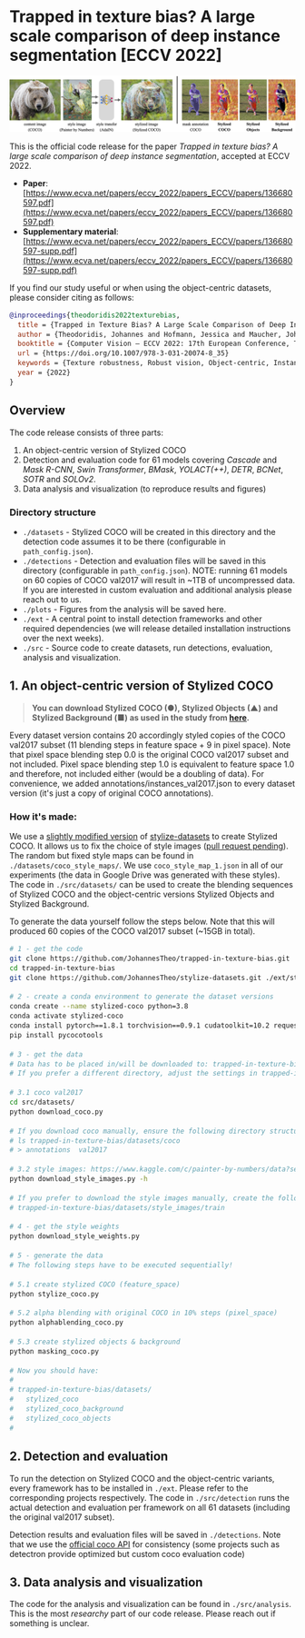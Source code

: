 # Trapped in texture bias? A large scale comparison of deep instance segmentation [ECCV 2022]

![stylized coco](./imgs/dataset_introduction.png)

This is the official code release for the paper *Trapped in texture bias? A large scale comparison of deep instance segmentation*, accepted at ECCV 2022.

- **Paper**: [https://www.ecva.net/papers/eccv_2022/papers_ECCV/papers/136680597.pdf](https://www.ecva.net/papers/eccv_2022/papers_ECCV/papers/136680597.pdf)
- **Supplementary material**: [https://www.ecva.net/papers/eccv_2022/papers_ECCV/papers/136680597-supp.pdf](https://www.ecva.net/papers/eccv_2022/papers_ECCV/papers/136680597-supp.pdf)

If you find our study useful or when using the object-centric datasets, please consider citing as follows:

```bibtex
@inproceedings{theodoridis2022texturebias,
  title = {Trapped in Texture Bias? A Large Scale Comparison of Deep Instance Segmentation},
  author = {Theodoridis, Johannes and Hofmann, Jessica and Maucher, Johannes and Schilling, Andreas},
  booktitle = {Computer Vision – ECCV 2022: 17th European Conference, Tel Aviv, Israel, October 23–27, 2022, Proceedings, Part VIII},
  url = {https://doi.org/10.1007/978-3-031-20074-8_35}
  keywords = {Texture robustness, Robust vision, Object-centric, Instance segmentation, Out-of-distribution, Deep learning},
  year = {2022}
}
```

## Overview

The code release consists of three parts:

1. An object-centric version of Stylized COCO
2. Detection and evaluation code for 61 models covering *Cascade* and *Mask R-CNN*, *Swin Transformer*, *BMask*, *YOLACT(++)*, *DETR*, *BCNet*, *SOTR* and *SOLOv2*.
3. Data analysis and visualization (to reproduce results and figures)

### Directory structure

- `./datasets` - Stylized COCO will be created in this directory and the detection code assumes it to be there (configurable in `path_config.json`).
- `./detections` - Detection and evaluation files will be saved in this directory (configurable in `path_config.json`). NOTE: running 61 models on 60 copies of COCO val2017 will result in ~1TB of uncompressed data. If you are interested in custom evaluation and additional analysis please reach out to us.
- `./plots` - Figures from the analysis will be saved here.
- `./ext` - A central point to install detection frameworks and other required dependencies (we will release detailed installation instructions over the next weeks).
- `./src` - Source code to create datasets, run detections, evaluation, analysis and visualization.

## 1. An object-centric version of Stylized COCO

> **You can download Stylized COCO (●), Stylized Objects (▲) and Stylized Background (■) as used in the study from [here]().**

Every dataset version contains 20 accordingly styled copies of the COCO val2017 subset (11 blending steps in feature space + 9 in pixel space). Note that pixel space blending step 0.0 is the original COCO val2017 subset and not included. Pixel space blending step 1.0 is equivalent to feature space 1.0 and therefore, not included either (would be a doubling of data). For convenience, we added annotations/instances_val2017.json to every dataset version (it's just a copy of original COCO annotations).

### How it's made:

We use a [slightly modified version](https://github.com/JohannesTheo/stylize-datasets) of [stylize-datasets](https://github.com/bethgelab/stylize-datasets) to create Stylized COCO. It allows us to fix the choice of style images ([pull request pending](https://github.com/bethgelab/stylize-datasets/pull/18)). The random but fixed style maps can be found in `./datasets/coco_style_maps/`. We use `coco_style_map_1.json` in all of our experiments (the data in Google Drive was generated with these styles). The code in `./src/datasets/` can be used to create the blending sequences of Stylized COCO and the object-centric versions Stylized Objects and Stylized Background.

To generate the data yourself follow the steps below. Note that this will produced 60 copies of the COCO val2017 subset (~15GB in total).

```bash
# 1 - get the code
git clone https://github.com/JohannesTheo/trapped-in-texture-bias.git
cd trapped-in-texture-bias
git clone https://github.com/JohannesTheo/stylize-datasets.git ./ext/stylize-datasets

# 2 - create a conda environment to generate the dataset versions
conda create --name stylized-coco python=3.8
conda activate stylized-coco
conda install pytorch==1.8.1 torchvision==0.9.1 cudatoolkit=10.2 requests==2.25.1 tqdm==4.59.0 -c pytorch
pip install pycocotools

# 3 - get the data 
# Data has to be placed in/will be downloaded to: trapped-in-texture-bias/datasets
# If you prefer a different directory, adjust the settings in trapped-in-texture-bias/path_config.json

# 3.1 coco val2017
cd src/datasets/
python download_coco.py

# If you download coco manually, ensure the following directory structure:
# ls trapped-in-texture-bias/datasets/coco
# > annotations  val2017

# 3.2 style images: https://www.kaggle.com/c/painter-by-numbers/data?select=train.zip
python download_style_images.py -h

# If you prefer to download the style images manually, create the following directory structure:
# trapped-in-texture-bias/datasets/style_images/train

# 4 - get the style weights
python download_style_weights.py

# 5 - generate the data
# The following steps have to be executed sequentially!

# 5.1 create stylized COCO (feature_space)
python stylize_coco.py

# 5.2 alpha blending with original COCO in 10% steps (pixel_space)
python alphablending_coco.py

# 5.3 create stylized objects & background
python masking_coco.py

# Now you should have:
#
# trapped-in-texture-bias/datasets/
#   stylized_coco
#   stylized_coco_background
#   stylized_coco_objects
#
```

## 2. Detection and evaluation

To run the detection on Stylized COCO and the object-centric variants, every framework has to be installed in `./ext`. Please refer to the corresponding projects respectively. The code in `./src/detection` runs the actual detection and evaluation per framework on all 61 datasets (including the original val2017 subset).

Detection results and evaluation files will be saved in `./detections`. Note that we use the [official coco API](https://github.com/cocodataset/cocoapi/tree/master/PythonAPI/pycocotools) for consistency (some projects such as detectron provide optimized but custom coco evaluation code)

## 3. Data analysis and visualization

The code for the analysis and visualization can be found in `./src/analysis`. This is the most *researchy* part of our code release. Please reach out if something is unclear.
